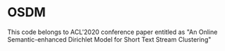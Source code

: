 # OSDM
This code belongs to ACL'2020 conference paper entitled as "An Online Semantic-enhanced Dirichlet Model for Short Text Stream Clustering" 

